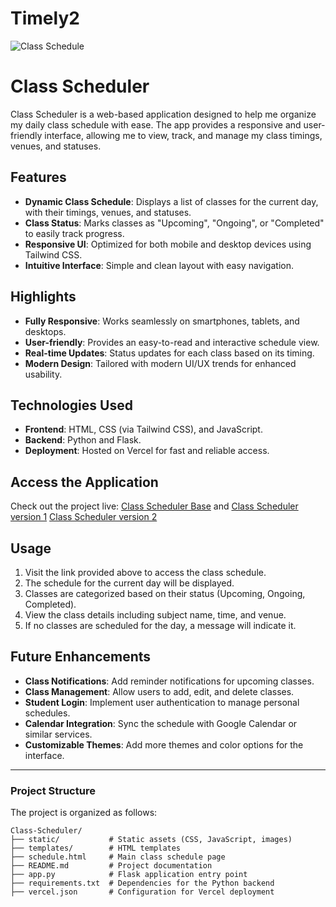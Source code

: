 # Timely2
![Class Schedule](https://github.com/user-attachments/assets/2625caf7-232a-4b50-96b4-6844acf2011d)
# Class Scheduler

Class Scheduler is a web-based application designed to help me organize my daily class schedule with ease. The app provides a responsive and user-friendly interface, allowing me to view, track, and manage my class timings, venues, and statuses.

## Features

- **Dynamic Class Schedule**: Displays a list of classes for the current day, with their timings, venues, and statuses.
- **Class Status**: Marks classes as "Upcoming", "Ongoing", or "Completed" to easily track progress.
- **Responsive UI**: Optimized for both mobile and desktop devices using Tailwind CSS.
- **Intuitive Interface**: Simple and clean layout with easy navigation.

## Highlights

- **Fully Responsive**: Works seamlessly on smartphones, tablets, and desktops.
- **User-friendly**: Provides an easy-to-read and interactive schedule view.
- **Real-time Updates**: Status updates for each class based on its timing.
- **Modern Design**: Tailored with modern UI/UX trends for enhanced usability.

## Technologies Used

- **Frontend**: HTML, CSS (via Tailwind CSS), and JavaScript.
- **Backend**: Python and Flask.
- **Deployment**: Hosted on Vercel for fast and reliable access.

## Access the Application

Check out the project live: 
[Class Scheduler Base](https://timely-i658gdeup-keshav-chaudharys-projects.vercel.app/) and
[Class Scheduler version 1](https://timely-chi.vercel.app/)
[Class Scheduler version 2](https://timely-chi.vercel.app/)

## Usage

1. Visit the link provided above to access the class schedule.
2. The schedule for the current day will be displayed.
3. Classes are categorized based on their status (Upcoming, Ongoing, Completed).
4. View the class details including subject name, time, and venue.
5. If no classes are scheduled for the day, a message will indicate it.

## Future Enhancements

- **Class Notifications**: Add reminder notifications for upcoming classes.
- **Class Management**: Allow users to add, edit, and delete classes.
- **Student Login**: Implement user authentication to manage personal schedules.
- **Calendar Integration**: Sync the schedule with Google Calendar or similar services.
- **Customizable Themes**: Add more themes and color options for the interface.

---

### Project Structure

The project is organized as follows:

```plaintext
Class-Scheduler/
├── static/           # Static assets (CSS, JavaScript, images)
├── templates/        # HTML templates
├── schedule.html     # Main class schedule page
├── README.md         # Project documentation
├── app.py            # Flask application entry point
├── requirements.txt  # Dependencies for the Python backend
├── vercel.json       # Configuration for Vercel deployment
```